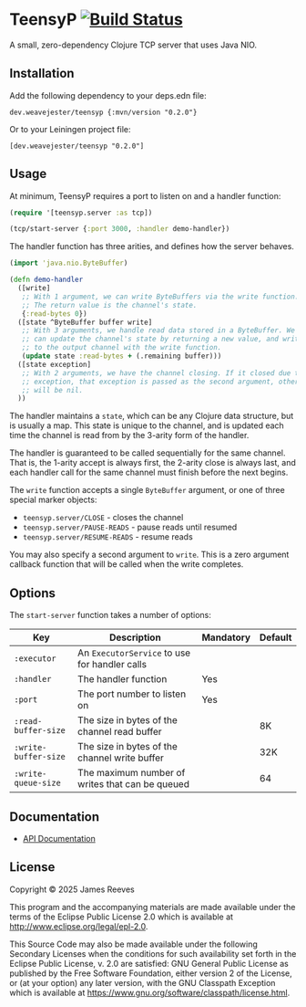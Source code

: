 # TeensyP [![Build Status](https://github.com/weavejester/teensyp/actions/workflows/test.yml/badge.svg)](https://github.com/weavejester/teensyp/actions/workflows/test.yml)

A small, zero-dependency Clojure TCP server that uses Java NIO.

## Installation

Add the following dependency to your deps.edn file:

    dev.weavejester/teensyp {:mvn/version "0.2.0"}

Or to your Leiningen project file:

    [dev.weavejester/teensyp "0.2.0"]

## Usage

At minimum, TeensyP requires a port to listen on and a handler function:

```clojure
(require '[teensyp.server :as tcp])

(tcp/start-server {:port 3000, :handler demo-handler})
```

The handler function has three arities, and defines how the server
behaves.

```clojure
(import 'java.nio.ByteBuffer)

(defn demo-handler
  ([write]
   ;; With 1 argument, we can write ByteBuffers via the write function.
   ;; The return value is the channel's state.
   {:read-bytes 0})
  ([state ^ByteBuffer buffer write]
   ;; With 3 arguments, we handle read data stored in a ByteBuffer. We
   ;; can update the channel's state by returning a new value, and write
   ;; to the output channel with the write function.
   (update state :read-bytes + (.remaining buffer)))
  ([state exception]
   ;; With 2 arguments, we have the channel closing. If it closed due to an
   ;; exception, that exception is passed as the second argument, otherwise it
   ;; will be nil.
  ))
```

The handler maintains a `state`, which can be any Clojure data
structure, but is usually a map. This state is unique to the channel,
and is updated each time the channel is read from by the 3-arity form of
the handler.

The handler is guaranteed to be called sequentially for the same
channel. That is, the 1-arity accept is always first, the 2-arity close
is always last, and each handler call for the same channel must finish
before the next begins.

The `write` function accepts a single `ByteBuffer` argument, or one of
three special marker objects:

- `teensyp.server/CLOSE`        - closes the channel
- `teensyp.server/PAUSE-READS`  - pause reads until resumed
- `teensyp.server/RESUME-READS` - resume reads

You may also specify a second argument to `write`. This is a zero
argument callback function that will be called when the write completes.

## Options

The `start-server` function takes a number of options:

| Key                  | Description                                     | Mandatory | Default |
|----------------------|-------------------------------------------------|-----------|---------|
| `:executor`          | An `ExecutorService` to use for handler calls   |           |         |
| `:handler`           | The handler function                            | Yes       |         |
| `:port`              | The port number to listen on                    | Yes       |         |
| `:read-buffer-size`  | The size in bytes of the channel read buffer    |           | 8K      |
| `:write-buffer-size` | The size in bytes of the channel write buffer   |           | 32K     |
| `:write-queue-size`  | The maximum number of writes that can be queued |           | 64      |

## Documentation

- [API Documentation](https://weavejester.github.io/teensyp)

## License

Copyright © 2025 James Reeves

This program and the accompanying materials are made available under the
terms of the Eclipse Public License 2.0 which is available at
http://www.eclipse.org/legal/epl-2.0.

This Source Code may also be made available under the following Secondary
Licenses when the conditions for such availability set forth in the Eclipse
Public License, v. 2.0 are satisfied: GNU General Public License as published by
the Free Software Foundation, either version 2 of the License, or (at your
option) any later version, with the GNU Classpath Exception which is available
at https://www.gnu.org/software/classpath/license.html.
